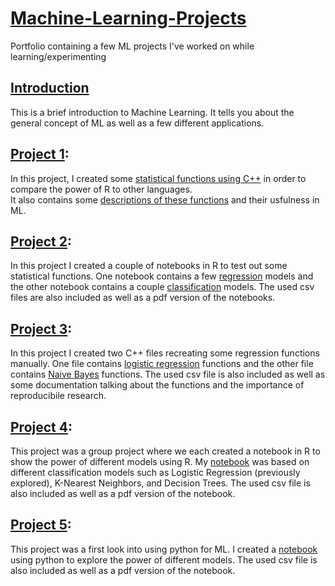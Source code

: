# [Machine-Learning-Projects](https://rubenmathew24.github.io/Machine-Learning-Projects/)
Portfolio containing a few ML projects I've worked on while learning/experimenting

## [Introduction](MLIntroduction.pdf)
This is a brief introduction to Machine Learning. It tells you about the general concept of ML as well as a few different applications.

## [Project 1](Component1/):

In this project, I created some [statistical functions using C++](Component1/functions.cpp) in order to compare the power of R to other languages.  
It also contains some [descriptions of these functions](Component1/StatFunctions.pdf) and their usfulness in ML.

## [Project 2](Component2/):

In this project I created a couple of notebooks in R to test out some statistical functions. One notebook contains a few [regression](Component2/Regression.Rmd) models and the other notebook contains a couple [classification](Component2/Classification.Rmd) models. The used csv files are also included as well as a pdf version of the notebooks.

## [Project 3](Component3/):

In this project I created two C++ files recreating some regression functions manually. One file contains [logistic regression](Component3/logistic.cpp) functions and the other file contains [Naive Bayes](Component3/bayes.cpp) functions. The used csv file is also included as well as some documentation talking about the functions and the importance of reproducibile research.

## [Project 4](Component4/):

This project was a group project where we each created a notebook in R to show the power of different models using R. My [notebook](Component4/Part%202.Rmd) was based on different classification models such as Logistic Regression (previously explored), K-Nearest Neighbors, and Decision Trees. The used csv file is also included as well as a pdf version of the notebook.

## [Project 5](Component5/):

This project was a first look into using python for ML. I created a [notebook](Component5/Portfolio_5.ipynb) using python to explore the power of different models. The used csv file is also included as well as a pdf version of the notebook.